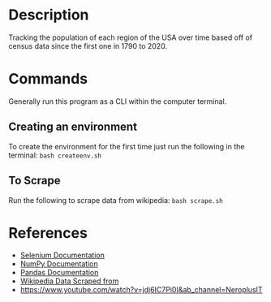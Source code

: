 # Description
Tracking the population of each region of the USA over time based off of census data since the first one in 1790 to 2020.

# Commands
Generally run this program as a CLI within the computer terminal.

## Creating an environment
To create the environment for the first time just run the following in the terminal:
`bash createenv.sh`

## To Scrape
Run the following to scrape data from wikipedia:
`bash scrape.sh`

# References
* [Selenium Documentation](https://www.selenium.dev/documentation/)
* [NumPy Documentation](https://numpy.org/doc/stable/)
* [Pandas Documentation](https://pandas.pydata.org/docs/)
* [Wikipedia Data Scraped from](https://en.wikipedia.org/wiki/List_of_U.S._states_and_territories_by_historical_population)
* https://www.youtube.com/watch?v=jdj6IC7Pi0I&ab_channel=NeroplusIT
